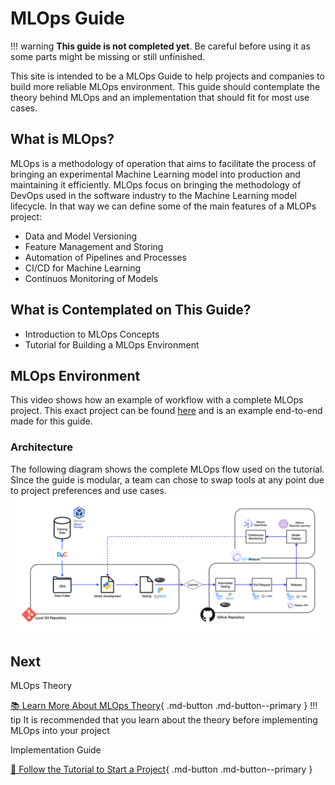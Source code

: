 # MLOps Guide

!!! warning
    **This guide is not completed yet**. Be careful before using it as some parts might be missing or still unfinished.

This site is intended to be a MLOps Guide to help projects and companies to build more reliable MLOps environment. This guide should contemplate the theory behind MLOps and an implementation that should fit for most use cases.

## What is MLOps?

MLOps is a methodology of operation that aims to facilitate the process of bringing an experimental Machine Learning model into production and maintaining it efficiently. MLOps focus on bringing the methodology of DevOps used in the software industry to the Machine Learning model lifecycle. In that way we can define some of the main features of a MLOPs project:

* Data and Model Versioning
* Feature Management and Storing
* Automation of Pipelines and Processes
* CI/CD for Machine Learning
* Continuos Monitoring of Models

## What is Contemplated on This Guide?

* Introduction to MLOps Concepts
* Tutorial for Building a MLOps Environment

## MLOps Environment
This video shows how an example of workflow with a complete MLOps project. This exact project can be found [here](https://github.com/MLOPsStudyGroup/dvc-gitactions) and is an example end-to-end made for this guide.
<script id="asciicast-410111" src="https://asciinema.org/a/410111.js" async></script>

### Architecture
The following diagram shows the complete MLOps flow used on the tutorial. SInce the guide is modular, a team can chose to swap tools at any point due to project preferences and use cases.
<img src="./assets/DiagramMLOPs.png" alt="drawing" />

## Next

MLOps Theory

[📚 Learn More About MLOps Theory](/MLOps/Data/){ .md-button .md-button--primary }
!!! tip
    It is recommended that you learn about the theory before implementing MLOps into your project

Implementation Guide

[📃 Follow the Tutorial to Start a Project](/Structure/project_structure/){ .md-button .md-button--primary }

